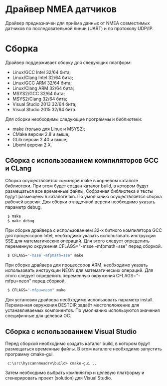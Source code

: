 # Драйвер NMEA датчиков

Драйвер предназначен для приёма данных от NMEA совместимых датчиков
по последовательной линии (UART) и по протоколу UDP/IP.

# Сборка

Драйвер поддерживает сборку для следующих платформ:

- Linux/GCC Intel 32/64 бита;
- Linux/Clang Intel 32/64 бита;
- Linux/GCC ARM 32/64 бита;
- Linux/Clang ARM 32/64 бита;
- MSYS2/GCC 32/64 бита;
- MSYS2/Clang 32/64 бита;
- Visual Studio 2013 32/64 бита;
- Visual Studio 2015 32/64 бита.

Для сборки необходимы следующие программы и библиотеки:

- make (только для Linux и MSYS2);
- CMake версии 2.8 и выше;
- GLib версии 2.40 и выше;
- Libxml версии 2.X.

## Сборка с использованием компиляторов GCC и CLang

Сборка осуществляется командой make в корневом каталоге библиотеки. При
этом будет создан каталог build, в котором будут размещаться все временные
файлы. Собранная библиотека и тесты будут размещены в каталоге bin. По
умолчанию осуществляется сборка рабочей версии. Для сборки отладочной
версии необходимо указать параметр debug.

```bash
 $ make
 $ make debug
```

При сборке драйвера с использованием 32-х битного компилятора GCC для
процессоров Intel, необходимо указать использовать инструкции SSE для
математических операций. Для этого следует определить переменную окружения
CFLAGS="-msse -mfpmath=sse" перед сборкой.

```bash
 $ CFLAGS="-msse -mfpmath=sse" make
```

При сборке драйвера для процессоров ARM, необходимо указать использовать
инструкции NEON для математических операций. Для этого следует определить
переменную окружения CFLAGS="-mfpu=neon" перед сборкой.

```bash
 $ CFLAGS="-mfpu=neon" make
```

Для установки драйвера необходимо использовать параметр install. Переменная
окружения DESTDIR задаёт местоположение для устанавливаемых компонентов.
По умолчанию используются значения специфичные для целевой ОС.

## Сборка с использованием Visual Studio

Перед сборкой необходимо создать каталог build, в котором будут размещаться
временные файлы. В этом каталоге необходимо запустить программу cmake-gui.

```
 c:\src\hyscannmeadrv\build> cmake-gui ..
```

Затем необходимо выбрать компилятор и целевую платформу и сгенерировать
проект (solution) для Visual Studio. 
